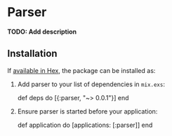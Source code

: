 # Parser

**TODO: Add description**

## Installation

If [available in Hex](https://hex.pm/docs/publish), the package can be installed as:

  1. Add parser to your list of dependencies in `mix.exs`:

        def deps do
          [{:parser, "~> 0.0.1"}]
        end

  2. Ensure parser is started before your application:

        def application do
          [applications: [:parser]]
        end

